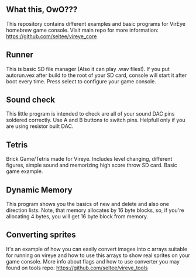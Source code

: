 ## What this, OwO???
This repository contains different examples and basic programs for VirEye homebrew game console. 
Visit main repo for more information: https://github.com/seltee/vireye_core

## Runner
This is basic SD file manager (Also it can play .wav files!). If you put autorun.vex after build to the root of your SD card, console will start it after boot every time.
Press select to configure your game console.

## Sound check
This little program is intended to check are all of your sound DAC pins soldered correctly. Use A and B buttons to switch pins. Helpfull only if you are using resistor built DAC.

## Tetris
Brick Game/Tetris made for Vireye. Includes level changing, different figures, simple sound and memorizing high score throw SD card. Basic game example.

## Dynamic Memory
This program shows you the basics of new and delete and also one direction lists. Note, that memory allocates by 16 byte blocks, so, if you're allocating 4 bytes, you will get 16 byte block from memory.

## Converting sprites
It's an example of how you can easily convert images into c arrays suitable for running on vireye and how to use this arrays to show real sprites on your game console. More info about flags and how to use converter you may found on tools repo: https://github.com/seltee/vireye_tools